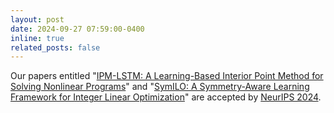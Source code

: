 ```yaml
---
layout: post
date: 2024-09-27 07:59:00-0400
inline: true
related_posts: false
---
```


Our papers entitled "[IPM-LSTM: A Learning-Based Interior Point Method for Solving Nonlinear Programs](https://arxiv.org/abs/2410.15731)" and "[SymILO: A Symmetry-Aware Learning Framework for Integer Linear Optimization](https://arxiv.org/abs/2409.19678)" are accepted by [NeurIPS 2024](https://nips.cc/Conferences/2024).
